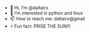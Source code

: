 - 👋 Hi, I’m @daltairx
- 👀 I’m interested in python and linux
- 📫 How to reach me: daltairx@gmail
- ⚡ Fun fact: PRISE THE SUN!!!

<!---
daltairx/daltairx is a ✨ special ✨ repository because its `README.md` (this file) appears on your GitHub profile.
You can click the Preview link to take a look at your changes.
--->

